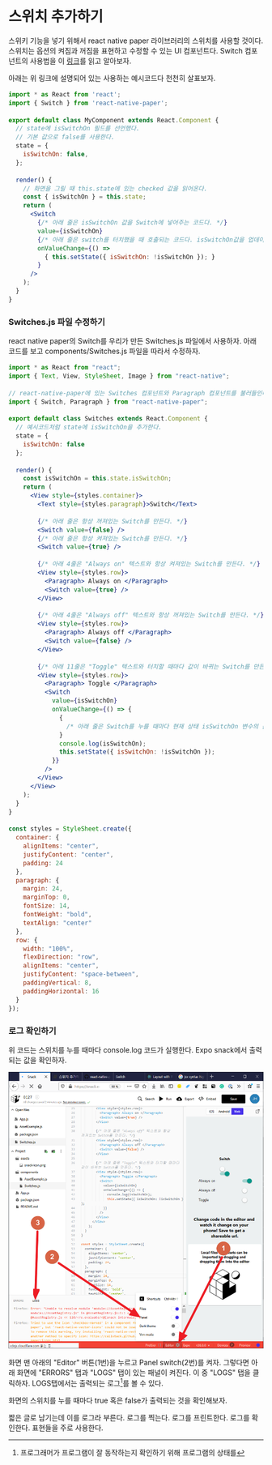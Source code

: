 # 스위치 추가하기

스위키 기능을 넣기 위해서 react native paper 라이브러리의 스위치를 사용할 것이다.
스위치는 옵션의 켜짐과 꺼짐을 표현하고 수정할 수 있는 UI 컴포넌트다.
Switch 컴포넌트의 사용법을
이 [링크](https://callstack.github.io/react-native-paper/switch.html)를 읽고 알아보자.

아래는 위 링크에 설명되어 있는 사용하는 예시코드다 천천히 살표보자.

```jsx
import * as React from 'react';
import { Switch } from 'react-native-paper';

export default class MyComponent extends React.Component {
  // state에 isSwitchOn 필드를 선언했다.
  // 기본 값으로 false를 사용한다.
  state = {
    isSwitchOn: false,
  };

  render() {
    // 화면을 그릴 때 this.state에 있는 checked 값을 읽어온다.
    const { isSwitchOn } = this.state;
    return (
      <Switch
        {/* 아래 줄은 isSwitchOn 값을 Switch에 넣어주는 코드다. */}
        value={isSwitchOn}
        {/* 아래 줄은 switch를 터치했을 때 호출되는 코드다. isSwitchOn값을 업데이트한다. */}
        onValueChange={() =>
          { this.setState({ isSwitchOn: !isSwitchOn }); }
        }
      />
    );
  }
}
```

### Switches.js 파일 수정하기

react native paper의 Switch를 우리가 만든 Switches.js 파일에서 사용하자.
아래 코드를 보고 components/Switches.js 파일을 따라서 수정하자.

```jsx
import * as React from "react";
import { Text, View, StyleSheet, Image } from "react-native";

// react-native-paper에 있는 Switches 컴포넌트와 Paragraph 컴포넌트를 불러들인다.
import { Switch, Paragraph } from "react-native-paper";

export default class Switches extends React.Component {
  // 예시코드처럼 state에 isSwitchOn을 추가한다.
  state = {
    isSwitchOn: false
  };

  render() {
    const isSwitchOn = this.state.isSwitchOn;
    return (
      <View style={styles.container}>
        <Text style={styles.paragraph}>Switch</Text>

        {/* 아래 줄은 항상 꺼져있는 Switch를 만든다. */}
        <Switch value={false} />
        {/* 아래 줄은 항상 켜져있는 Switch를 만든다. */}
        <Switch value={true} />

        {/* 아래 4줄은 "Always on" 텍스트와 항상 켜져있는 Switch를 만든다. */}
        <View style={styles.row}>
          <Paragraph> Always on </Paragraph>
          <Switch value={true} />
        </View>

        {/* 아래 4줄은 "Always off" 텍스트와 항상 꺼져있는 Switch를 만든다. */}
        <View style={styles.row}>
          <Paragraph> Always off </Paragraph>
          <Switch value={false} />
        </View>

        {/* 아래 11줄은 "Toggle" 텍스트와 터치할 때마다 값이 바뀌는 Switch를 만든다. */}
        <View style={styles.row}>
          <Paragraph> Toggle </Paragraph>
          <Switch
            value={isSwitchOn}
            onValueChange={() => {
              {
                /* 아래 줄은 Switch를 누를 때마다 현재 상태 isSwitchOn 변수의 값을 출력한다. */
              }
              console.log(isSwitchOn);
              this.setState({ isSwitchOn: !isSwitchOn });
            }}
          />
        </View>
      </View>
    );
  }
}

const styles = StyleSheet.create({
  container: {
    alignItems: "center",
    justifyContent: "center",
    padding: 24
  },
  paragraph: {
    margin: 24,
    marginTop: 0,
    fontSize: 14,
    fontWeight: "bold",
    textAlign: "center"
  },
  row: {
    width: "100%",
    flexDirection: "row",
    alignItems: "center",
    justifyContent: "space-between",
    paddingVertical: 8,
    paddingHorizontal: 16
  }
});
```

### 로그 확인하기

위 코드는 스위치를 누를 때마다 console.log 코드가 실행한다.
Expo snack에서 출력되는 값을 확인하자.

![panel 열기](./snack-show-panel.png)

화면 맨 아래의 "Editor" 버튼(1번)을 누르고 Panel switch(2번)를 켜자.
그렇다면 아래 화면에 "ERRORS" 탭과 "LOGS" 탭이 있는 패널이 켜진다.
이 중 "LOGS" 탭을 클릭하자. LOGS탭에서는 출력되는 로그[^로그란]를 볼 수 있다.

화면의 스위치를 누를 때마다 true 혹은 false가 출력되는 것을 확인해보자.

[^로그란]: 프로그래머가 프로그램이 잘 동작하는지 확인하기 위해 프로그램의 상태를

짧은 글로 남기는데 이를 로그라 부른다. 로그를 찍는다. 로그를 프린트한다. 로그를 확인한다.
표현들을 주로 사용한다.
